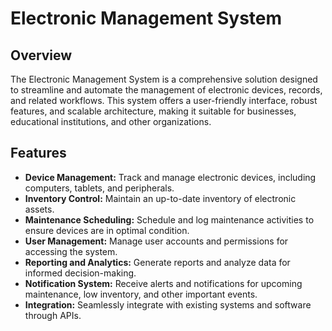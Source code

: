 <!DOCTYPE html>
<html>
<head>
    
</head>
<body>

<h1>Electronic Management System</h1>

<h2>Overview</h2>
<p>The Electronic Management System is a comprehensive solution designed to streamline and automate the management of electronic devices, records, and related workflows. This system offers a user-friendly interface, robust features, and scalable architecture, making it suitable for businesses, educational institutions, and other organizations.</p>

<h2>Features</h2>
<ul>
    <li><strong>Device Management:</strong> Track and manage electronic devices, including computers, tablets, and peripherals.</li>
    <li><strong>Inventory Control:</strong> Maintain an up-to-date inventory of electronic assets.</li>
    <li><strong>Maintenance Scheduling:</strong> Schedule and log maintenance activities to ensure devices are in optimal condition.</li>
    <li><strong>User Management:</strong> Manage user accounts and permissions for accessing the system.</li>
    <li><strong>Reporting and Analytics:</strong> Generate reports and analyze data for informed decision-making.</li>
    <li><strong>Notification System:</strong> Receive alerts and notifications for upcoming maintenance, low inventory, and other important events.</li>
    <li><strong>Integration:</strong> Seamlessly integrate with existing systems and software through APIs.</li>
</ul>

</body>
</html>
